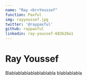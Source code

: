 ```yaml
---
name: "Ray <br>Youssef"
function: Paxful
img: rayyoussef.jpg
twitter: '@raypaxful'
github: raypaxful
linkedin: ray-youssef-683b20a1
---
```


# Ray Youssef
 
Blablablablablablablabla
blablablabla
